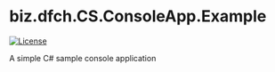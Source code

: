 # biz.dfch.CS.ConsoleApp.Example
[![License](https://img.shields.io/badge/license-Apache%20License%202.0-blue.svg)](https://github.com/dfensgmbh/biz.dfch.CS.ConsoleApp.Example/blob/master/LICENSE)

A simple C# sample console application

